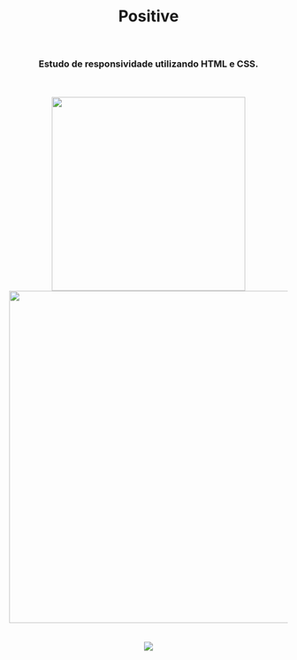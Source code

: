<h1 align="center">
  Positive</h1>
<br>
<h3 align="center">Estudo de responsividade utilizando HTML e CSS.</h3>
<br>
<br>
<div align="center">
  <img width="350px" src="https://github.com/feliperyo/positive/blob/master/img/mobile%20e%20tablet.png?raw=true" /> 
</div>

<div align="center">
  <img width="600px" src="https://github.com/feliperyo/positive/blob/master/img/desktop.png?raw=true"/>
</div>
<br>
<br>
<div align="center">
<a href="https://feliperyo.github.io/positive/"><img src="https://img.shields.io/website-up-down-green-red/http/monip.org.svg"></a>
</div>

